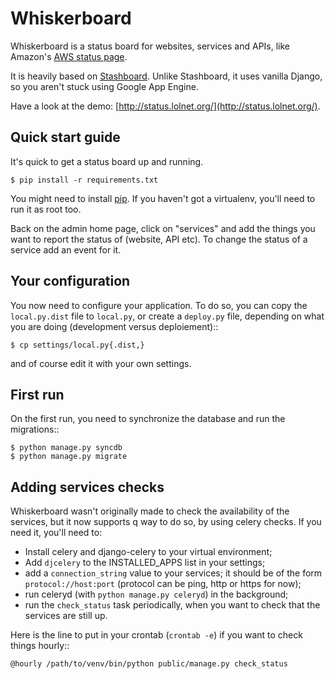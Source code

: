 Whiskerboard
============

Whiskerboard is a status board for websites, services and APIs, like Amazon's [AWS status page](http://status.aws.amazon.com/).

It is heavily based on [Stashboard](http://www.stashboard.org/). Unlike Stashboard, it uses vanilla Django, so you aren't stuck using Google App Engine.

Have a look at the demo: [http://status.lolnet.org/](http://status.lolnet.org/).

Quick start guide
-----------------

It's quick to get a status board up and running.
    
    $ pip install -r requirements.txt

You might need to install [pip](http://www.pip-installer.org/en/latest/installing.html). If you haven't got a virtualenv, you'll need to run it as root too.

Back on the admin home page, click on "services" and add the things you want to report the status of (website, API etc). To change the status of a service add an event for it.

Your configuration
------------------

You now need to configure your application. To do so, you can copy the
`local.py.dist` file to `local.py`, or create a `deploy.py` file, depending on
what you are doing (development versus deploiement)::

    $ cp settings/local.py{.dist,}

and of course edit it with your own settings.

First run
---------

On the first run, you need to synchronize the database and run the migrations::

    $ python manage.py syncdb
    $ python manage.py migrate

Adding services checks
----------------------

Whiskerboard wasn't originally made to check the availability of the services,
but it now supports q way to do so, by using celery checks. If you need it, 
you'll need to:

- Install celery and django-celery to your virtual environment;
- Add `djcelery` to the INSTALLED_APPS list in your settings;
- add a `connection_string` value to your services; it should be of the form
  `protocol://host:port` (protocol can be ping, http or https for now);
- run celeryd (with `python manage.py celeryd`) in the background;
- run the `check_status` task periodically, when you want to check that the
  services are still up.

Here is the line to put in your crontab (`crontab -e`) if you want to check
things hourly::

    @hourly /path/to/venv/bin/python public/manage.py check_status
